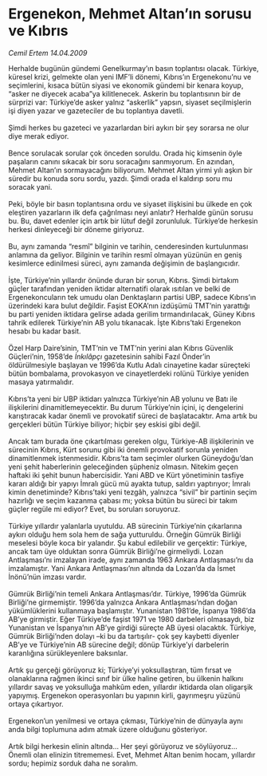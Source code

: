 # Ergenekon, Mehmet Altan’ın sorusu ve Kıbrıs

*Cemil Ertem 14.04.2009*

<div class="taraf_structure_2col_1zq">
<div class="margen_n">



 <p>Herhalde bugünün gündemi Genelkurmay’ın basın toplantısı olacak. Türkiye, küresel krizi, gelmekte olan yeni IMF’li dönemi, Kıbrıs’ın Ergenekonu’nu ve seçimlerini, kısaca bütün siyasi ve ekonomik gündemi bir kenara koyup, “asker ne diyecek acaba”ya kilitlenecek. Askerin bu toplantısının bir de sürprizi var: Türkiye’de asker yalnız “askerlik” yapsın, siyaset seçilmişlerin işi diyen yazar ve gazeteciler de bu toplantıya davetli. <br/><br/>Şimdi herkes bu gazeteci ve yazarlardan biri aykırı bir şey sorarsa ne olur diye merak ediyor.<br/><br/>Bence sorulacak sorular çok önceden soruldu. Orada hiç kimsenin öyle paşaların canını sıkacak bir soru soracağını sanmıyorum. En azından, Mehmet Altan’ın sormayacağını biliyorum. Mehmet Altan yirmi yılı aşkın bir süredir bu konuda soru sordu, yazdı. Şimdi orada el kaldırıp soru mu soracak yani. <br/><br/>Peki, böyle bir basın toplantısına ordu ve siyaset ilişkisini bu ülkede en çok eleştiren yazarların ilk defa çağrılması neyi anlatır? Herhalde günün sorusu bu. Bu, davet edenler için artık bir lütuf değil zorunluluk. Türkiye’de herkesin herkesi dinleyeceği bir döneme giriyoruz. <br/><br/>Bu, aynı zamanda “resmî” bilginin ve tarihin, cenderesinden kurtulunması anlamına da geliyor. Bilginin ve tarihin resmî olmayan yüzünün en geniş kesimlerce edinilmesi süreci, aynı zamanda değişimin de başlangıcıdır. <br/><br/>İşte, Türkiye’nin yıllardır önünde duran bir sorun, Kıbrıs. Şimdi birtakım güçler tarafından yeniden iktidar alternatifi olarak ısıtılan ve belki de Ergenekoncuların tek umudu olan Denktaşların partisi UBP, sadece Kıbrıs’ın üzerindeki kara bulut değildir. Faşist EOKA’nın izdüşümü TMT’nin yarattığı bu parti yeniden iktidara gelirse adada gerilim tırmandırılacak, Güney Kıbrıs tahrik edilerek Türkiye’nin AB yolu tıkanacak. İşte Kıbrıs’taki Ergenekon hesabı bu kadar basit. <br/><br/>Özel Harp Daire’sinin, TMT’nin ve TMT’nin yerini alan Kıbrıs Güvenlik Güçleri’nin, 1958’de <i>İnkılâpçı</i> gazetesinin sahibi Fazıl Önder’in öldürülmesiyle başlayan ve 1996’da Kutlu Adalı cinayetine kadar süreçteki bütün bombalama, provokasyon ve cinayetlerdeki rolünü Türkiye yeniden masaya yatırmalıdır. <br/><br/>Kıbrıs’ta yeni bir UBP iktidarı yalnızca Türkiye’nin AB yolunu ve Batı ile ilişkilerini dinamitlemeyecektir. Bu durum Türkiye’nin içini, iç dengelerini karıştıracak kadar önemli ve provokatif süreci de başlatacaktır. Ama artık bu gerçekleri bütün Türkiye biliyor; hiçbir şey eskisi gibi değil. <br/><br/>Ancak tam burada öne çıkartılması gereken olgu, Türkiye-AB ilişkilerinin ve sürecinin Kıbrıs, Kürt sorunu gibi iki önemli provokatif sorunla yeniden dinamitlenmek istenmesidir. Kıbrıs’ta tam seçimler olurken Güneydoğu’dan yeni şehit haberlerinin geleceğinden şüpheniz olmasın. Nitekim geçen haftaki iki şehit bunun habercisidir. Yani ABD ve Kürt yönetiminin tasfiye kararı aldığı bir yapıyı İmralı gücü mü ayakta tutup, saldırı yaptırıyor; İmralı kimin denetiminde? Kıbrıs’taki yeni tezgâh, yalnızca “sivil” bir partinin seçim hazırlığı ve seçim kazanma çabası mı; yoksa bütün bu süreci bir takım güçler regüle mi ediyor? Evet, bu soruları soruyoruz. <br/><br/>Türkiye yıllardır yalanlarla uyutuldu. AB sürecinin Türkiye’nin çıkarlarına aykırı olduğu hem sola hem de sağa yutturuldu. Örneğin Gümrük Birliği meselesi böyle koca bir yalandır. Şu kabul edilebilir ve gerçektir: Türkiye, ancak tam üye olduktan sonra Gümrük Birliği’ne girmeliydi. Lozan Antlaşması’nı imzalayan irade, aynı zamanda 1963 Ankara Antlaşması’nı da imzalamıştır. Yani Ankara Antlaşması’nın altında da Lozan’da da İsmet İnönü’nün imzası vardır. <br/><br/>Gümrük Birliği’nin temeli Ankara Antlaşması’dır. Türkiye, 1996’da Gümrük Birliği’ne girmemiştir. 1996’da yalnızca Ankara Antlaşması’ndan doğan yükümlüklerini kullanmaya başlamıştır. Yunanistan 1981’de, İspanya 1986’da AB’ye girmiştir. Eğer Türkiye’de faşist 1971 ve 1980 darbeleri olmasaydı, biz Yunanistan ve İspanya’nın AB’ye girdiği süreçte AB üyesi olacaktık. Türkiye, Gümrük Birliği’nden dolayı –ki bu da tartışılır- çok şey kaybetti diyenler AB’ye ve Türkiye’nin AB sürecine değil; dönüp Türkiye’yi darbelerin karanlığına sürükleyenlere baksınlar. <br/><br/>Artık şu gerçeği görüyoruz ki; Türkiye’yi yoksullaştıran, tüm fırsat ve olanaklarına rağmen ikinci sınıf bir ülke haline getiren, bu ülkenin halkını yıllardır savaş ve yoksulluğa mahkûm eden, yıllardır iktidarda olan oligarşik yapıymış. Ergenekon operasyonları bu yapının kirli, gayrımeşru yüzünü ortaya çıkartıyor. <br/><br/>Ergenekon’un yenilmesi ve ortaya çıkması, Türkiye’nin de dünyayla aynı anda bilgi toplumuna adım atmak üzere olduğunu gösteriyor. <br/><br/>Artık bilgi herkesin elinin altında... Her şeyi görüyoruz ve söylüyoruz… Önemli olan elinizin titrememesi. Evet, Mehmet Altan benim hocam, yıllardır sordu; hepimiz sorduk daha ne soralım.</p>

<br/>


<div id="taraf_not">
</div>

</div>


</div>

